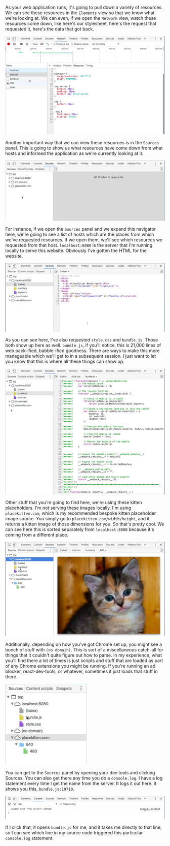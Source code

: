 As your web application runs, it's going to pull down a variety of resources. We can see these resources in the `Elements` view so that we know what we're looking at. We can even, if we open the `Network` view, watch these resources come down, like here's our stylesheet, here's the request that requested it, here's the data that got back.

![Network view](../images/tools-examine-a-page-s-source-resources-with-chrome-devtools-network-view.png)

Another important way that we can view these resources is in the `Sources` panel. This is going to show us what resources have come down from what hosts and informed the application as we're currently looking at it.

![Sources panel](../images/tools-examine-a-page-s-source-resources-with-chrome-devtools-sources-panel.png)

For instance, if we open the `Sources` panel and we expand this navigator here, we're going to see a list of hosts which are the places from which we've requested resources. If we open them, we'll see which resources we requested from that host. `localhost:8080` is the server that I'm running locally to serve this website. Obviously I've gotten the HTML for the website.

![Localhost index.html](../images/tools-examine-a-page-s-source-resources-with-chrome-devtools-local-host-index-html.png)

As you can see here, I've also requested `style.css` and `bundle.js`. Those both show up here as well. `bundle.js`, if you'll notice, this is 21,000 lines of web pack-ified, babble-ified goodness. There are ways to make this more manageable which we'll get to in a subsequent session. I just want to let you know that this is where all these things can show up.

![bundle.js](../images/tools-examine-a-page-s-source-resources-with-chrome-devtools-sources-bundle-js.png)

Other stuff that you're going to find here, we're using these kitten placeholders. I'm not serving these images locally. I'm using `placekitten.com`, which is my recommended bespoke kitten placeholder image source. You simply go to `placekitten.com/width/height`, and it returns a kitten image of those dimensions for you. So that's pretty cool. We can see here this is sorted separately from `localhost:8080` because it's coming from a different place.

![Kitten Placeholder](../images/tools-examine-a-page-s-source-resources-with-chrome-devtools-kitten-placeholder.png)

Additionally, depending on how you've got Chrome set up, you might see a bunch of stuff with `(no domain)`. This is sort of a miscellaneous catch-all for things that it couldn't quite figure out how to parse. In my experience, what you'll find there a lot of times is just scripts and stuff that are loaded as part of any Chrome extensions you might be running. If you're running an ad blocker, react-dev-tools, or whatever, sometimes it just loads that stuff in there.

![No domain](../images/tools-examine-a-page-s-source-resources-with-chrome-devtools-no-domain.png)

You can get to the `Sources` panel by opening your dev tools and clicking Sources. You can also get there any time you do a `console.log`. I have a log statement every time I get the name from the server. It logs it out here. It shows you this, `bundle.js:19710`.

![Line ref](../images/tools-examine-a-page-s-source-resources-with-chrome-devtools-line-ref.png)

If I click that, it opens `bundle.js` for me, and it takes me directly to that line, so I can see which line in my source code triggered this particular `console.log` statement.